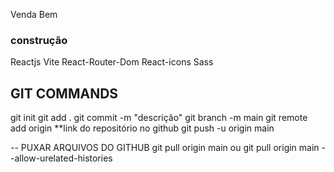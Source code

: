 Venda Bem

### construção
  Reactjs
  Vite
  React-Router-Dom
  React-icons
  Sass


## GIT COMMANDS
git init
git add .
git commit -m "descrição"
git branch -m main
git remote add origin **link do repositório no github
git push -u origin main

-- PUXAR ARQUIVOS DO GITHUB
git pull origin main
    ou
git pull origin main --allow-urelated-histories
